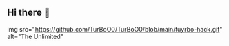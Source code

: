 ## Hi there 👋

img src="https://github.com/TurBoO0/TurBoO0/blob/main/tuyrbo-hack.gif" alt="The Unlimited"
